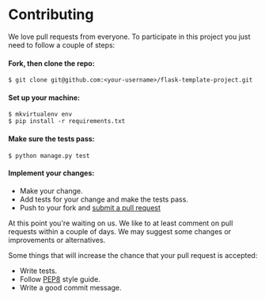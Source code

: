 # Contributing

We love pull requests from everyone. To participate in this project you just need to follow a couple of steps: 

#### Fork, then clone the repo:
    
    $ git clone git@github.com:<your-username>/flask-template-project.git

#### Set up your machine:

    $ mkvirtualenv env
    $ pip install -r requirements.txt

#### Make sure the tests pass:

    $ python manage.py test

#### Implement your changes:

* Make your change. 
* Add tests for your change and make the tests pass.
* Push to your fork and [submit a pull request](https://github.com/andreffs18/flask-template-project/compare)



At this point you're waiting on us. We like to at least comment on pull requests
within a couple of days. We may suggest some changes or improvements or alternatives.

Some things that will increase the chance that your pull request is accepted:

* Write tests.
* Follow [PEP8](https://www.python.org/dev/peps/pep-0008/) style guide.
* Write a good commit message.
